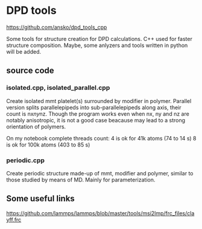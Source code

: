 # DPD tools


https://github.com/ansko/dpd_tools_cpp

Some tools for structure creation for DPD calculations. C++ used for faster 
structure composition. Maybe, some anlyzers and tools written in python will be
added.


## source code

### isolated.cpp, isolated_parallel.cpp

Create isolated mmt platelet(s) surrounded by modifier in polymer. Parallel 
version splits parallelepipeds into sub-parallelepipeds along axis,
their count is nx*ny*nz. Though the program works even when nx, ny and nz are 
notably anisotropic, it is not a good case beacause may lead to a strong 
orientation of polymers.

On my notebook complete threads count:
4 is ok for 41k atoms (74 to 14 s)
8 is ok for 100k atoms (403 to 85 s)


### periodic.cpp

Create periodic structure made-up of mmt, modifier and polymer, similar to 
those studied by means of MD. Mainly for parameterization.


## Some useful links


https://github.com/lammps/lammps/blob/master/tools/msi2lmp/frc_files/clayff.frc
